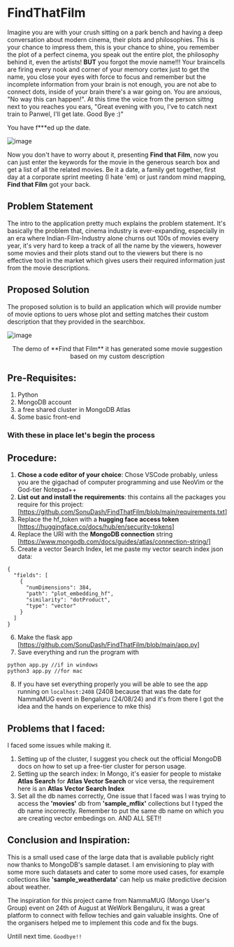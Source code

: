 # FindThatFilm
Imagine you are with your crush sitting on a park bench and having a deep conversation about modern cinema, their plots and philosophies. This is your chance to impress them, this is your chance to shine, you remember the plot of a perfect cinema, you speak out the entire plot, the philosophy behind it, even the artists! **BUT** you forgot the movie name!!! Your braincells are firing every nook and corner of your memory cortex just to get the name, you close your eyes with force to focus and remember but the incomplete information from your brain is not enough, you are not abe to connect dots, inside of your brain there's a war going on. You are anxious, "No way this can happen!". At this time the voice from the person sittng next to you reaches you ears, "Great evening with you, I've to catch next train to Panwel, I'll get late. Good Bye :)"

You have f***ed up the date.


![image](https://github.com/user-attachments/assets/2c0bf0c0-dbcc-4da9-abe8-4f0d5d872f2c)

Now you don't have to worry about it, presenting **Find that Film**, now you can just enter the keywords for the movie in the generous search box and get a list of all the related movies. Be it a date, a family get together, first day at a corporate sprint meeting (I hate 'em) or just random mind mapping, **Find that Film** got your back.


## Problem Statement
The intro to the application pretty much explains the problem statement. It's basically the problem that, cinema industry is ever-expanding, especially in an era where Indian-Film-Industry alone churns out 100s of movies every year, it's very hard to keep a track of all the name by the viewers, however some movies and their plots stand out to the viewers but there is no effective tool in the market which gives users their required information just from the movie descriptions.

## Proposed Solution
The proposed solution is to build an application which will provide number of movie options to uers whose plot and setting matches their custom description that they provided in the searchbox.

![image](https://github.com/user-attachments/assets/51772752-62b7-41f0-9604-6cedbf4c0fb2)
<p align = "center">The demo of **Find that Film** it has generated some movie suggestion based on my custom description</p>

## Pre-Requisites:
1. Python
2. MongoDB account
3. a free shared cluster in MongoDB Atlas
4. Some basic front-end

### With these in place let's begin the process

## Procedure:
1. **Chose a code editor of your choice**: Chose VSCode probably, unless you are the gigachad of computer programming and use NeoVim or the God-tier Notepad++
2. **List out and install the requirements**: this contains all the packages you require for this project: [https://github.com/SonuDash/FindThatFilm/blob/main/requirements.txt]
3. Replace the hf_token with a **hugging face access token** [https://huggingface.co/docs/hub/en/security-tokens]
4. Replace the URI with the **MongoDB connection** string [https://www.mongodb.com/docs/guides/atlas/connection-string/]
5. Create a vector Search Index, let me paste my vector search index json data:
```
{
  "fields": [
    {
      "numDimensions": 384,
      "path": "plot_embedding_hf",
      "similarity": "dotProduct",
      "type": "vector"
    }
  ]
}
```

6. Make the flask app [https://github.com/SonuDash/FindThatFilm/blob/main/app.py]
7. Save everything and run the program with
```
python app.py //if in windows
python3 app.py //for mac
```
8. If you have set everything properly you will be able to see the app running on `localhost:2408`
(2408 because that was the date for NammaMUG event in Bengaluru (24/08/24) and it's from there I got the idea and the hands on experience to mke this)

## Problems that I faced:
I faced some issues while making it.
1. Setting up of the cluster, I suggest you check out the official MongoDB docs on how to set up a free-tier cluster for person usage.
2. Setting up the search index: In Mongo, it's easier for people to mistake **Atlas Search** for **Atlas Vector Search** or vice versa, the requirement here is an **Atlas Vector Search Index**
3. Set all the db names correctly, One issue that I faced was I was trying to access the **'movies'** db from **'sample_mflix'** collections but I typed the db name incorrectly. Remember to put the same db name on which you are creating vector embedings on. AND ALL SET!!

## Conclusion and Inspiration:
This is a small used case of the large data that is avaliable publicly right now thanks to MongoDB's sample dataset. I am envisioning to play with some more such datasets and cater to some more used cases, for example collections like **'sample_weatherdata'** can help us make predictive decision about weather. 

The inspiration for this project came from NammaMUG (Mongo User's Group) event on 24th of August at WeWork Bengaluru, it was a great platform to connect with fellow techies and gain valuable insights. One of the organisers helped me to implement this code and fix the bugs.

Untill next time. `Goodbye!!`
